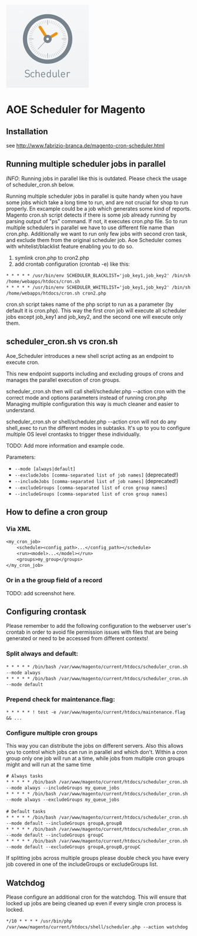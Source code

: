 ![Logo](doc/images/Aoe_Scheduler.jpg "AOE Scheduler")

# AOE Scheduler for Magento



## Installation



see http://www.fabrizio-branca.de/magento-cron-scheduler.html

Running multiple scheduler jobs in parallel
-------------------------------------------

*INFO*: Running jobs in parallel like this is outdated. Please check the usage of scheduler_cron.sh below.

Running multiple scheduler jobs in parallel is quite handy when you have some jobs which take a long time to run,
and are not crucial for shop to run properly. En excample could be a job which generates some kind of reports.
Magento cron.sh script detects if there is some job already running by parsing output of "ps" command.
If not, it executes cron.php file.
So to run multiple schedulers in parallel we have to use different file name than cron.php.
Additionally we want to run only few jobs with second cron task, and exclude them from the original scheduler job.
Aoe Scheduler comes with whitelist/blacklist feature enabling you to do so.

1. symlink cron.php to cron2.php
2. add crontab configuration (crontab -e) like this:

```
* * * * * /usr/bin/env SCHEDULER_BLACKLIST='job_key1,job_key2' /bin/sh  /home/webapps/htdocs/cron.sh
* * * * * /usr/bin/env SCHEDULER_WHITELIST='job_key1,job_key2' /bin/sh  /home/webapps/htdocs/cron.sh cron2.php
```

cron.sh script takes name of the php script to run as a parameter (by default it is cron.php).
This way the first cron job will execute all scheduler jobs except job_key1 and job_key2, and the second one will execute only them.


scheduler_cron.sh vs cron.sh
----------------------------
Aoe_Scheduler introduces a new shell script acting as an endpoint to execute cron. 

This new endpoint supports including and excluding groups of crons and manages the parallel execution of cron groups.

scheduler_cron.sh then will call shell/scheduler.php --action cron with the correct mode and options parameters instead of running cron.php
Managing multiple configuration this way is much cleaner and easier to understand.

scheduler_cron.sh or shell/scheduler.php --action cron will not do any shell_exec to run the different modes in subtasks. It's up to you to configure
multiple OS level crontasks to trigger these individually.

TODO: Add more information and example code.

Parameters: 
* `--mode [always|default]`
* `--excludeJobs [comma-separated list of job names]` (deprecated!)
* `--includeJobs [comma-separated list of job names]` (deprecated!)
* `--excludeGroups [comma-separated list of cron group names]` 
* `--includeGroups [comma-separated list of cron group names]`

How to define a cron group
--------------------------

### Via XML

```
<my_cron_job>
    <schedule><config_path>...</config_path></schedule>
    <run><model>...</model></run>
    <groups>my_group</groups>
</my_cron_job>
```

### Or in a the group field of a record 

TODO: add screenshot here.

Configuring crontask
--------------------

Please remember to add the following configuration to the webserver user's crontab in order to avoid file permission issues with files that are being generated or need to be accessed from different contexts!

### Split always and default:

```
* * * * * /bin/bash /var/www/magento/current/htdocs/scheduler_cron.sh --mode always
* * * * * /bin/bash /var/www/magento/current/htdocs/scheduler_cron.sh --mode default
```

### Prepend check for maintenance.flag:

```
* * * * * ! test -e /var/www/magento/current/htdocs/maintenance.flag && ...
```

### Configure multiple cron groups

This way you can distribute the jobs on different servers. Also this allows you to control which jobs can run in parallel and which don't. Within a cron group only one job will run at a time, while jobs from multiple cron groups might and will run at the same time 

```
# Always tasks
* * * * * /bin/bash /var/www/magento/current/htdocs/scheduler_cron.sh --mode always --includeGroups my_queue_jobs
* * * * * /bin/bash /var/www/magento/current/htdocs/scheduler_cron.sh --mode always --excludeGroups my_queue_jobs

# Default tasks
* * * * * /bin/bash /var/www/magento/current/htdocs/scheduler_cron.sh --mode default --includeGroups groupA,groupB
* * * * * /bin/bash /var/www/magento/current/htdocs/scheduler_cron.sh --mode default --includeGroups groupC
* * * * * /bin/bash /var/www/magento/current/htdocs/scheduler_cron.sh --mode default --excludeGroups groupA,groupB,groupC
```

If splitting jobs across multiple groups please double check you have every job covered in one of the includeGroups or excludeGroups list.

Watchdog
--------

Please configure an additional cron for the watchdog. This will ensure that locked up jobs are being cleaned up even if every single cron process is locked.

```
*/10 * * * * /usr/bin/php /var/www/magento/current/htdocs/shell/scheduler.php --action watchdog
```